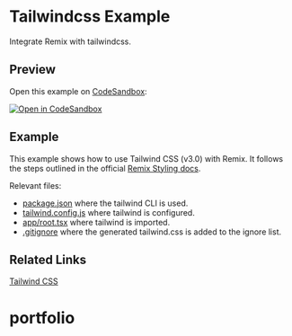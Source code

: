 # Tailwindcss Example

Integrate Remix with tailwindcss.

## Preview

Open this example on [CodeSandbox](https://codesandbox.io/s/remix-tailwind-2x8pg):

[![Open in CodeSandbox](https://codesandbox.io/static/img/play-codesandbox.svg)](https://codesandbox.io/s/github/remix-run/examples/tree/main/tailwindcss)

## Example

This example shows how to use Tailwind CSS (v3.0) with Remix. It follows the steps outlined in the official [Remix Styling docs](https://remix.run/guides/styling#tailwind).

Relevant files:

- [package.json](./package.json) where the tailwind CLI is used.
- [tailwind.config.js](./tailwind.config.js) where tailwind is configured.
- [app/root.tsx](./app/root.tsx) where tailwind is imported.
- [.gitignore](.gitignore) where the generated tailwind.css is added to the ignore list.

## Related Links

[Tailwind CSS](https://tailwindcss.com)
# portfolio
